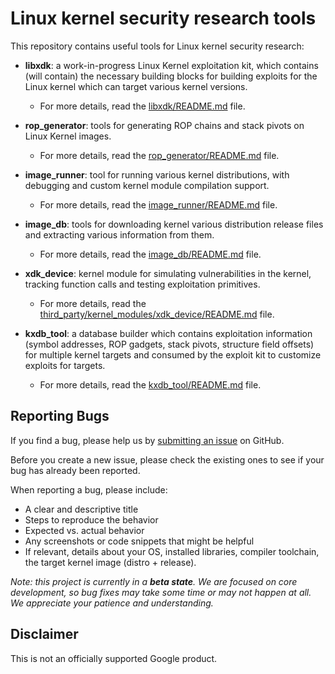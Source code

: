 # Linux kernel security research tools

This repository contains useful tools for Linux kernel security research:

* **libxdk**: a work-in-progress Linux Kernel exploitation kit, which contains (will contain) the necessary building blocks for building exploits for the Linux kernel which can target various kernel versions.
   * For more details, read the [libxdk/README.md](libxdk/README.md) file.

* **rop_generator**: tools for generating ROP chains and stack pivots on Linux Kernel images.
   * For more details, read the [rop_generator/README.md](rop_generator/README.md) file.

* **image_runner**: tool for running various kernel distributions, with debugging and custom kernel module compilation support.
   * For more details, read the [image_runner/README.md](image_runner/README.md) file.

* **image_db**: tools for downloading kernel various distribution release files and extracting various information from them.
   * For more details, read the [image_db/README.md](image_db/README.md) file.

* **xdk_device**: kernel module for simulating vulnerabilities in the kernel, tracking function calls and testing exploitation primitives.
   * For more details, read the [third_party/kernel_modules/xdk_device/README.md](third_party/kernel_modules/xdk_device/README.md) file.

* **kxdb_tool**: a database builder which contains exploitation information (symbol addresses, ROP gadgets, stack pivots, structure field offsets) for multiple kernel targets and consumed by the exploit kit to customize exploits for targets.
   * For more details, read the [kxdb_tool/README.md](kxdb_tool/README.md) file.

## Reporting Bugs

If you find a bug, please help us by [submitting an issue](https://github.com/google/kernel-research/issues/new) on GitHub.

Before you create a new issue, please check the existing ones to see if your bug has already been reported.

When reporting a bug, please include:
* A clear and descriptive title
* Steps to reproduce the behavior
* Expected vs. actual behavior
* Any screenshots or code snippets that might be helpful
* If relevant, details about your OS, installed libraries, compiler toolchain, the target kernel image (distro + release).

_Note: this project is currently in a **beta state**. We are focused on core development, so bug fixes may take some time or may not happen at all. We appreciate your patience and understanding._

## Disclaimer

This is not an officially supported Google product.
